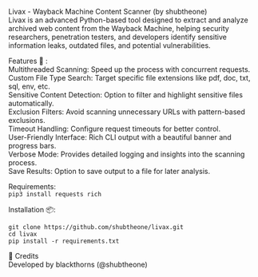 Livax - Wayback Machine Content Scanner (by shubtheone)</br>
Livax is an advanced Python-based tool designed to extract and analyze archived web content from the Wayback Machine, helping security researchers, penetration testers, and developers identify sensitive information leaks, outdated files, and potential vulnerabilities.</br>

Features 🚀 : </br>
Multithreaded Scanning: Speed up the process with concurrent requests.</br>
Custom File Type Search: Target specific file extensions like pdf, doc, txt, sql, env, etc.</br>
Sensitive Content Detection: Option to filter and highlight sensitive files automatically.</br>
Exclusion Filters: Avoid scanning unnecessary URLs with pattern-based exclusions.</br>
Timeout Handling: Configure request timeouts for better control.</br>
User-Friendly Interface: Rich CLI output with a beautiful banner and progress bars.</br>
Verbose Mode: Provides detailed logging and insights into the scanning process.</br>
Save Results: Option to save output to a file for later analysis.</br>


Requirements:</br>
```pip3 install requests rich```</br>

Installation 📦:

```git clone https://github.com/shubtheone/livax.git ```</br>
```cd livax```</br>
```pip install -r requirements.txt```</br>


🙌 Credits</br>
Developed by blackthorns (@shubtheone)</br>
